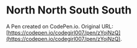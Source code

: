 # North North South South

A Pen created on CodePen.io. Original URL: [https://codepen.io/codegirl007/pen/zYojNzQ](https://codepen.io/codegirl007/pen/zYojNzQ).



